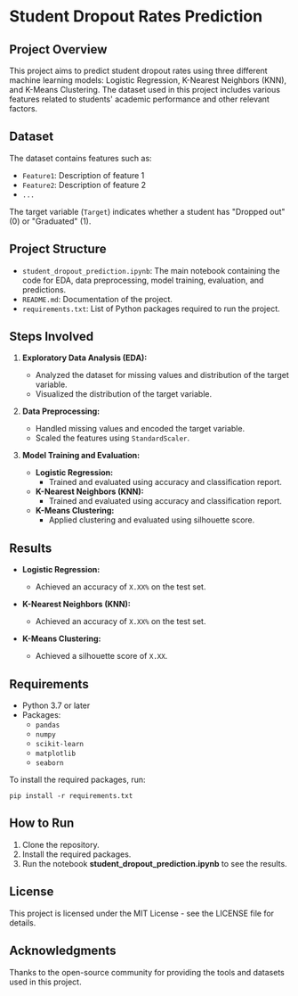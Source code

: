 # Student Dropout Rates Prediction

## Project Overview

This project aims to predict student dropout rates using three different machine learning models: Logistic Regression, K-Nearest Neighbors (KNN), and K-Means Clustering. The dataset used in this project includes various features related to students' academic performance and other relevant factors.

## Dataset

The dataset contains features such as:

- `Feature1`: Description of feature 1
- `Feature2`: Description of feature 2
- `...`

The target variable (`Target`) indicates whether a student has "Dropped out" (0) or "Graduated" (1).

## Project Structure

- `student_dropout_prediction.ipynb`: The main notebook containing the code for EDA, data preprocessing, model training, evaluation, and predictions.
- `README.md`: Documentation of the project.
- `requirements.txt`: List of Python packages required to run the project.

## Steps Involved

1. **Exploratory Data Analysis (EDA):**
   - Analyzed the dataset for missing values and distribution of the target variable.
   - Visualized the distribution of the target variable.

2. **Data Preprocessing:**
   - Handled missing values and encoded the target variable.
   - Scaled the features using `StandardScaler`.

3. **Model Training and Evaluation:**
   - **Logistic Regression:**
     - Trained and evaluated using accuracy and classification report.
   - **K-Nearest Neighbors (KNN):**
     - Trained and evaluated using accuracy and classification report.
   - **K-Means Clustering:**
     - Applied clustering and evaluated using silhouette score.

## Results

- **Logistic Regression:**
  - Achieved an accuracy of `X.XX%` on the test set.
  
- **K-Nearest Neighbors (KNN):**
  - Achieved an accuracy of `X.XX%` on the test set.
  
- **K-Means Clustering:**
  - Achieved a silhouette score of `X.XX`.

## Requirements

- Python 3.7 or later
- Packages: 
  - `pandas`
  - `numpy`
  - `scikit-learn`
  - `matplotlib`
  - `seaborn`

To install the required packages, run:
```
pip install -r requirements.txt

```
## How to Run

1. Clone the repository.
2. Install the required packages.
3. Run the notebook **student_dropout_prediction.ipynb** to see the results.

## License

This project is licensed under the MIT License - see the LICENSE file for details.

## Acknowledgments

Thanks to the open-source community for providing the tools and datasets used in this project.
